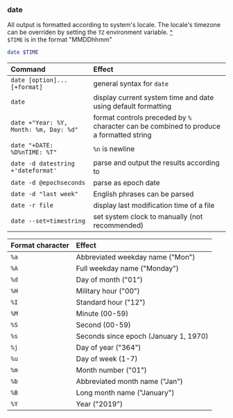 ### date
All output is formatted according to system's locale. The locale's timezone can be overriden by setting the `TZ` environment variable. [^](https://linuxize.com/post/linux-date-command/ "linuxize.com: \"Linux date command\"")\
`$TIME` is in the format "MMDDhhmm"
```sh
date $TIME
```
Command | Effect
:---    | :---
`date [option]... [+format]` | general syntax for `date`
`date` | display current system time and date using default formatting
`date +"Year: %Y, Month: %m, Day: %d"` | format controls preceded by `%` character can be combined to produce a formatted string
`date "+DATE: %D%nTIME: %T"` | `%n` is newline
`date -d datestring +'dateformat'` | parse <datestring> and output the results according to <dateformat>
`date -d @epochseconds` | parse <epochseconds> as epoch date
`date -d "last week"` | English phrases can be parsed
`date -r file` | display last modification time of a file
`date --set=timestring` | set system clock to <timestring> manually (not recommended)

Format character | Effect
:--- | :---
`%a` | Abbreviated weekday name ("Mon")
`%A` | Full weekday name ("Monday")
`%d` | Day of month ("01")
`%H` | Military hour ("00")
`%I` | Standard hour ("12")
`%M` | Minute (00-59)
`%S` | Second (00-59)
`%s` | Seconds since epoch (January 1, 1970)
`%j` | Day of year ("364")
`%u` | Day of week (1-7)
`%m` | Month number ("01")
`%b` | Abbreviated month name ("Jan")
`%B` | Long month name ("January")
`%Y` | Year ("2019")
